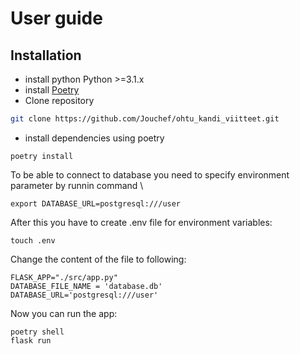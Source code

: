 # User guide

## Installation

+ install python Python >=3.1.x
+ install [Poetry](https://python-poetry.org/docs/#installation)
+ Clone repository
``` bash
git clone https://github.com/Jouchef/ohtu_kandi_viitteet.git
```
+ install dependencies using poetry
```
poetry install
```
To be able to connect to database you need to specify environment parameter by runnin command \
```
export DATABASE_URL=postgresql:///user
``` 
After this you have to create .env file for environment variables:
```
touch .env
```
Change the content of the file to following:
```
FLASK_APP="./src/app.py"
DATABASE_FILE_NAME = 'database.db'
DATABASE_URL='postgresql:///user'
```

Now you can run the app: 
```
poetry shell
flask run
```
